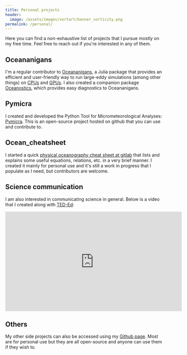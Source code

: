 ```yaml
---
title: Personal projects
header:
  image: /assets/images/vortart/banner_vorticity.png
permalink: /personal/
---
```


Here you can find a non-exhaustive list of projects that I pursue mostly on my free time. Feel free
to reach out if you're interested in any of them.


## Oceananigans

I'm a regular contributor to
[Oceananigans](https://clima.github.io/OceananigansDocumentation/stable/), a Julia package that
provides an efficient and user-friendly way to run large-eddy simulations (among other things) on
[CPUs](https://en.wikipedia.org/wiki/Central_processing_unit) and
[GPUs](https://en.wikipedia.org/wiki/Graphics_processing_unit). I also created a companion package
[Oceanostics](https://github.com/tomchor/Oceanostics.jl), which provides easy diagnostics to
Oceananigans.



## Pymicra

I created and developed the Python Tool for Micrometeorological Analyses:
[Pymicra](https://pymicra.readthedocs.io/en/latest/). This is an open-source project hosted on
github that you can use and contribute to.



## Ocean_cheatsheet

I started a quick [physical oceanography cheat sheet at
gitlab](https://gitlab.com/tomchor/ocean_cheatsheet/-/wikis/home) that lists and explains
some useful equations, relations, etc. in a very brief manner. I created it mainly for
personal use and it's still a work in progress that I populate as I need, but contributors
are welcome.



## Science communication

I am also interested in communicating science in general. Below is a video that I created
along with [TED-Ed](https://ed.ted.com/):
 
<iframe width="560" height="315" src="https://www.youtube.com/embed/S3i6tJ4XNqA" frameborder="0" allow="accelerometer; autoplay; encrypted-media; gyroscope; picture-in-picture" allowfullscreen></iframe>


## Others

My other side projects can also be accessed using my [Github page](https://github.com/tomchor). Most
are for personal use but they are all open-source and anyone can use them if they wish to.



